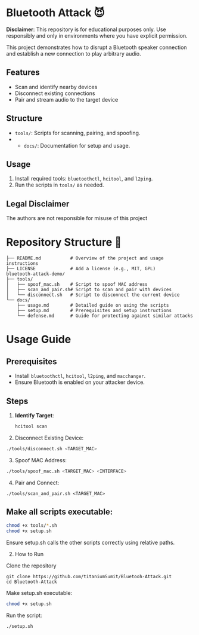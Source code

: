 # Bluetooth Attack 😈
**Disclaimer**: This repository is for educational purposes only. Use responsibly and only in environments where you have explicit permission.

This project demonstrates how to disrupt a Bluetooth speaker connection and establish a new connection to play arbitrary audio.

## Features
- Scan and identify nearby devices
- Disconnect existing connections
- Pair and stream audio to the target device

## Structure
- `tools/`: Scripts for scanning, pairing, and spoofing.
- - `docs/`: Documentation for setup and usage.

## Usage
1. Install required tools: `bluetoothctl`, `hcitool`, and `l2ping`.
2. Run the scripts in `tools/` as needed.

## Legal Disclaimer
The authors are not responsible for misuse of this project

# Repository Structure 🌵
```
├── README.md           # Overview of the project and usage instructions
├── LICENSE             # Add a license (e.g., MIT, GPL)
bluetooth-attack-demo/
├── tools/
│   ├── spoof_mac.sh    # Script to spoof MAC address
│   ├── scan_and_pair.sh# Script to scan and pair with devices
│   └── disconnect.sh   # Script to disconnect the current device
└── docs/
    ├── usage.md        # Detailed guide on using the scripts
    ├── setup.md        # Prerequisites and setup instructions
    └── defense.md      # Guide for protecting against similar attacks
```
# Usage Guide
## Prerequisites
- Install `bluetoothctl`, `hcitool`, `l2ping`, and `macchanger`.
- Ensure Bluetooth is enabled on your attacker device.

## Steps
1. **Identify Target**:
   ```bash
   hcitool scan
   ```
2. Disconnect Existing Device:
  ```bash
  ./tools/disconnect.sh <TARGET_MAC>
  ```
3. Spoof MAC Address:
  ```bash
  ./tools/spoof_mac.sh <TARGET_MAC> <INTERFACE>
  ```
4. Pair and Connect:
  ``` 
  ./tools/scan_and_pair.sh <TARGET_MAC>
  ```
## Make all scripts executable:

```bash
chmod +x tools/*.sh
chmod +x setup.sh
```
Ensure setup.sh calls the other scripts correctly using relative paths.

2. How to Run
   
Clone the repository
```bash[
git clone https://github.com/titaniumSumit/Bluetooh-Attack.git
cd Bluetooth-Attack
```
Make setup.sh executable:
```bash
chmod +x setup.sh
```
Run the script:
```bash
./setup.sh
```

